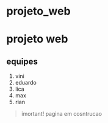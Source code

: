 # projeto_web
# projeto web
## equipes
1. vini
2. eduardo
3. lica
4. max
5. rian
> imortant!
> pagina em cosntrucao
